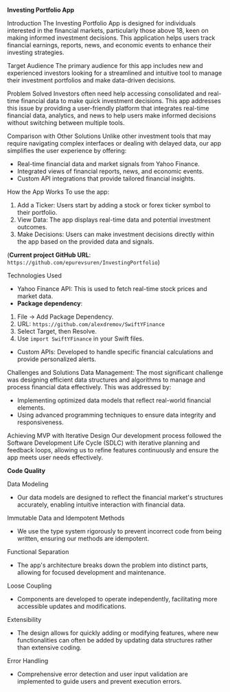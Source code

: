 **Investing Portfolio App**

Introduction
The Investing Portfolio App is designed for individuals interested in the financial markets, particularly those above 18, keen on making informed investment decisions. This application helps users track financial earnings, reports, news, and economic events to enhance their investing strategies.

Target Audience
The primary audience for this app includes new and experienced investors looking for a streamlined and intuitive tool to manage their investment portfolios and make data-driven decisions.

Problem Solved
Investors often need help accessing consolidated and real-time financial data to make quick investment decisions. This app addresses this issue by providing a user-friendly platform that integrates real-time financial data, analytics, and news to help users make informed decisions without switching between multiple tools.

Comparison with Other Solutions
Unlike other investment tools that may require navigating complex interfaces or dealing with delayed data, our app simplifies the user experience by offering:
- Real-time financial data and market signals from Yahoo Finance.
- Integrated views of financial reports, news, and economic events.
- Custom API integrations that provide tailored financial insights.

How the App Works
To use the app:
1. Add a Ticker: Users start by adding a stock or forex ticker symbol to their portfolio.
2. View Data: The app displays real-time data and potential investment outcomes.
3. Make Decisions: Users can make investment decisions directly within the app based on the provided data and signals.

(**Current project GitHub URL**: `https://github.com/epurevsuren/InvestingPortfolio`)

Technologies Used
- Yahoo Finance API: This is used to fetch real-time stock prices and market data.
- **Package dependency**:
1. File → Add Package Dependency.
2. URL: `https://github.com/alexdremov/SwiftYFinance`
3. Select Target, then Resolve.
4. Use `import SwiftYFinance` in your Swift files.

- Custom APIs: Developed to handle specific financial calculations and provide personalized alerts.

Challenges and Solutions
Data Management: The most significant challenge was designing efficient data structures and algorithms to manage and process financial data effectively. This was addressed by:
- Implementing optimized data models that reflect real-world financial elements.
- Using advanced programming techniques to ensure data integrity and responsiveness.

Achieving MVP with Iterative Design
Our development process followed the Software Development Life Cycle (SDLC) with iterative planning and feedback loops, allowing us to refine features continuously and ensure the app meets user needs effectively.

**Code Quality**

Data Modeling
- Our data models are designed to reflect the financial market's structures accurately, enabling intuitive interaction with financial data.

Immutable Data and Idempotent Methods
- We use the type system rigorously to prevent incorrect code from being written, ensuring our methods are idempotent.

Functional Separation
- The app's architecture breaks down the problem into distinct parts, allowing for focused development and maintenance.

Loose Coupling
- Components are developed to operate independently, facilitating more accessible updates and modifications.

Extensibility
- The design allows for quickly adding or modifying features, where new functionalities can often be added by updating data structures rather than extensive coding.

Error Handling
- Comprehensive error detection and user input validation are implemented to guide users and prevent execution errors.


